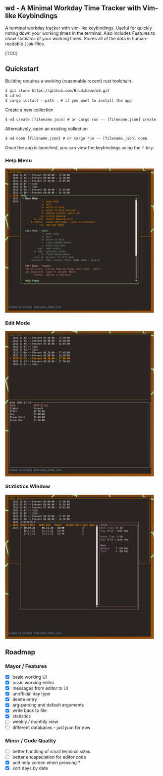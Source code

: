 wd - A Minimal Workday Time Tracker with Vim-like Keybindings
---

A terminal workday tracker with vim-like keybindings. Useful for quickly noting down your working times in the terminal. Also includes Features to show statistics of your working times. Stores all of the data in human-readable `JSON`-files.

[TOC]

## Quickstart


Building requires a working (reasonably recent) rust toolchain.

```cmdline
$ git clone https://github.com/Brudihawo/wd.git
$ cd wd
$ cargo install --path . # if you want to install the app
```

Create a new collection
```cmdline
$ wd create [filename.json] # or cargo run -- [filename.json] create 
```

Alternatively, open an existing collection
```cmdline
$ wd open [filename.json] # or cargo run -- [filename.json] open 
```

Once the app is launched, you can view the keybindings using the `?-Key`.

### Help Menu
<img src="./res/help_menu.png" width="480" align="center"/>

### Edit Mode
<img src="./res/edit_mode.png" width="480" align="center"/>

### Statistics Window
<img src="./res/statistics_popup.png" width="480" align="center"/>

## Roadmap

### Mayor / Features
- [x] basic working UI
- [x] basic working editor
- [x] messages from editor to UI
- [x] unofficial day type
- [x] delete entry
- [x] arg-parsing and default arguments
- [x] write back to file
- [x] statistics
- [ ] weekly / monthly view
- [ ] different databases - just json for now

### Minor / Code Quality
- [ ] better handling of small terminal sizes
- [ ] better encapsulation for editor code
- [x] add help screen when pressing ?
- [x] sort days by date
